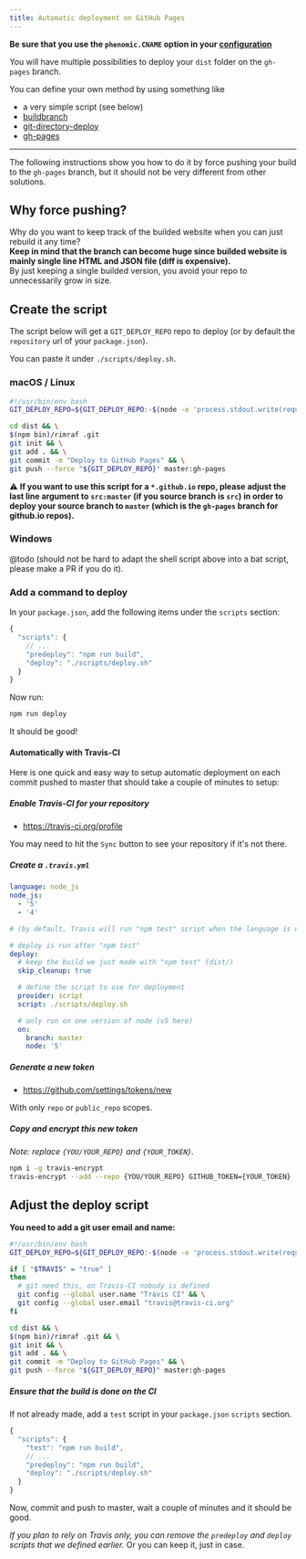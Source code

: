```yaml
---
title: Automatic deployment on GitHub Pages
---
```


**Be sure that you use the ``phenomic.CNAME`` option in your
[configuration](./configuration/)**

You will have multiple possibilities to deploy your `dist` folder on the
`gh-pages` branch.

You can define your own method by using something like
- a very simple script (see below)
- [buildbranch](https://www.npmjs.com/package/buildbranch)
- [git-directory-deploy](https://github.com/X1011/git-directory-deploy)
- [gh-pages](https://www.npmjs.com/package/gh-pages)

---

The following instructions show you how to do it by force pushing your build to
the ``gh-pages`` branch,
but it should not be very different from other solutions.

## Why force pushing?

Why do you want to keep track of the builded website when you can just rebuild
it any time?  
**Keep in mind that the branch can become huge since builded website is mainly
single line HTML and JSON file (diff is expensive).**  
By just keeping a single builded version, you avoid your repo to unnecessarily grow in size.

## Create the script

The script below will get a ``GIT_DEPLOY_REPO`` repo to deploy (or by default
the ``repository`` url of your ``package.json``).

You can paste it under ``./scripts/deploy.sh``.

### macOS / Linux

```sh
#!/usr/bin/env bash
GIT_DEPLOY_REPO=${GIT_DEPLOY_REPO:-$(node -e 'process.stdout.write(require("./package.json").repository)')}

cd dist && \
$(npm bin)/rimraf .git
git init && \
git add . && \
git commit -m "Deploy to GitHub Pages" && \
git push --force "${GIT_DEPLOY_REPO}" master:gh-pages
```

⚠️ **If you want to use this script for a ``*.github.io`` repo, please adjust the
last line argument to ``src:master`` (if you source branch is `src`) in order
to deploy your source branch to ``master`` (which is the ``gh-pages`` branch for
github.io repos).**

### Windows

@todo (should not be hard to adapt the shell script above into a bat script,
please make a PR if you do it).

### Add a command to deploy

In your `package.json`, add the following items under the `scripts` section:

```js
{
  "scripts": {
    // ...
    "predeploy": "npm run build",
    "deploy": "./scripts/deploy.sh"
  }
}
```

Now run:

```sh
npm run deploy
```

It should be good!

#### Automatically with Travis-CI

Here is one quick and easy way to setup automatic deployment on each commit
pushed to master that should take a couple of minutes to setup:

##### Enable Travis-CI for your repository

- https://travis-ci.org/profile

You may need to hit the `Sync` button to see your repository if it's not there.

##### Create a `.travis.yml`

```yml
language: node_js
node_js:
  - '5'
  - '4'

# (by default, Travis will run "npm test" script when the language is node_js)

# deploy is run after "npm test"
deploy:
  # keep the build we just made with "npm test" (dist/)
  skip_cleanup: true

  # define the script to use for deployment
  provider: script
  script: ./scripts/deploy.sh

  # only run on one version of node (v5 here)
  on:
    branch: master
    node: '5'
```

##### Generate a new token

- https://github.com/settings/tokens/new

With only `repo` or `public_repo` scopes.

##### Copy and encrypt this new token

*Note: replace `{YOU/YOUR_REPO}` and `{YOUR_TOKEN}`.*

```sh
npm i -g travis-encrypt
travis-encrypt --add --repo {YOU/YOUR_REPO} GITHUB_TOKEN={YOUR_TOKEN}
```

## Adjust the deploy script

__You need to add a git user email and name:__

```sh
#!/usr/bin/env bash
GIT_DEPLOY_REPO=${GIT_DEPLOY_REPO:-$(node -e 'process.stdout.write(require("./package.json").repository)')}

if [ "$TRAVIS" = "true" ]
then
  # git need this, on Travis-CI nobody is defined
  git config --global user.name "Travis CI" && \
  git config --global user.email "travis@travis-ci.org"
fi

cd dist && \
$(npm bin)/rimraf .git && \
git init && \
git add . && \
git commit -m "Deploy to GitHub Pages" && \
git push --force "${GIT_DEPLOY_REPO}" master:gh-pages
```

##### Ensure that the build is done on the CI

If not already made, add a `test` script in your `package.json` `scripts`
section.

```js
{
  "scripts": {
    "test": "npm run build",
    // ...
    "predeploy": "npm run build",
    "deploy": "./scripts/deploy.sh"
  }
}
```

Now, commit and push to master, wait a couple of minutes and it should be good.

_If you plan to rely on Travis only, you can remove the `predeploy` and
`deploy` scripts that we defined earlier._
Or you can keep it, just in case.
